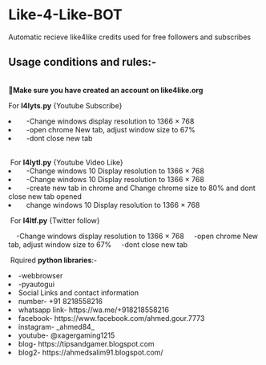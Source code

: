 # Like-4-Like-BOT
Automatic recieve like4like credits used for free followers and subscribes
<h2>Usage conditions and rules:-</h2>
<br>
<b>Make sure you have created an account on like4like.org</b>
<br/>
 <p>For <b>l4lyts.py</b> {Youtube Subscribe}</li>
<li>&nbsp;&nbsp;&nbsp;&nbsp;-Change windows display resolution to 1366 × 768</li>
<li>&nbsp;&nbsp;&nbsp;&nbsp;-open chrome New tab, adjust window size to 67%</li>
<li>&nbsp;&nbsp;&nbsp;&nbsp;-dont close new tab </li>
    </p>
    <br/>
&nbsp;For <b>l4lytl.py</b> {Youtube Video Like}
<li>&nbsp;&nbsp;&nbsp;&nbsp;-Change windows 10 Display resolution to 1366 × 768 
<li>&nbsp;&nbsp;&nbsp;&nbsp;-Change windows 10 Display resolution to 1366 × 768 
<li>&nbsp;&nbsp;&nbsp;&nbsp;-create new tab in chrome and Change chrome size to 80% and dont close new tab opened
<li>&nbsp;&nbsp;&nbsp;&nbsp;change windows 10 Display resolution to 1366 × 768 </li>
<p>&nbsp;For <b>l4ltf.py</b>  {Twitter follow}</p>
&nbsp;&nbsp;&nbsp;&nbsp;-Change windows display resolution to 1366 × 768
&nbsp;&nbsp;&nbsp;&nbsp;-open chrome New tab, adjust window size to 67%
&nbsp;&nbsp;&nbsp;&nbsp;-dont close new tab
    
<p>&nbsp;Rquired <b>python libraries</b>:-</p>
<li>-webbrowser</li>
<li>-pyautogui</li>

<li>Social Links and contact information</li>
<li>number- +91 8218558216</li>
<li>whatsapp link- https://wa.me/+918218558216</li>
<li>facebook- https://www.facebook.com/ahmed.gour.7773</li>
<li>instagram- _ahmed84_</li>
<li>youtube- @xagergaming1215</li>
<li>blog- https://tipsandgamer.blogspot.com</li>
<li>blog2- https://ahmedsalim91.blogspot.com/</li>
